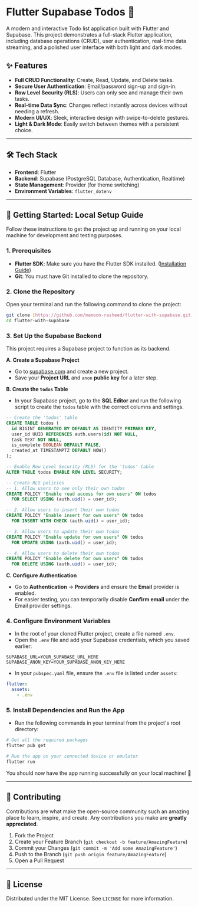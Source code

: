 # Flutter Supabase Todos 📝

A modern and interactive Todo list application built with Flutter and Supabase. This project demonstrates a full-stack Flutter application, including database operations (CRUD), user authentication, real-time data streaming, and a polished user interface with both light and dark modes.



## ✨ Features

- **Full CRUD Functionality**: Create, Read, Update, and Delete tasks.
- **Secure User Authentication**: Email/password sign-up and sign-in.
- **Row Level Security (RLS)**: Users can only see and manage their own tasks.
- **Real-time Data Sync**: Changes reflect instantly across devices without needing a refresh.
- **Modern UI/UX**: Sleek, interactive design with swipe-to-delete gestures.
- **Light & Dark Mode**: Easily switch between themes with a persistent choice.

---

## 🛠️ Tech Stack

- **Frontend**: Flutter
- **Backend**: Supabase (PostgreSQL Database, Authentication, Realtime)
- **State Management**: Provider (for theme switching)
- **Environment Variables**: `flutter_dotenv`

---

## 🚀 Getting Started: Local Setup Guide

Follow these instructions to get the project up and running on your local machine for development and testing purposes.

### 1. Prerequisites

- **Flutter SDK**: Make sure you have the Flutter SDK installed. ([Installation Guide](https://docs.flutter.dev/get-started/install))
- **Git**: You must have Git installed to clone the repository.

### 2. Clone the Repository

Open your terminal and run the following command to clone the project:

```bash
git clone [https://github.com/mamoon-rasheed/flutter-with-supabase.git](https://github.com/mamoon-rasheed/flutter-with-supabase.git)
cd flutter-with-supabase
````

### 3\. Set Up the Supabase Backend

This project requires a Supabase project to function as its backend.

**A. Create a Supabase Project**

  - Go to [supabase.com](https://supabase.com/) and create a new project.
  - Save your **Project URL** and `anon` **public key** for a later step.

**B. Create the `todos` Table**

  - In your Supabase project, go to the **SQL Editor** and run the following script to create the `todos` table with the correct columns and settings.

<!-- end list -->

```sql
-- Create the 'todos' table
CREATE TABLE todos (
  id BIGINT GENERATED BY DEFAULT AS IDENTITY PRIMARY KEY,
  user_id UUID REFERENCES auth.users(id) NOT NULL,
  task TEXT NOT NULL,
  is_complete BOOLEAN DEFAULT FALSE,
  created_at TIMESTAMPTZ DEFAULT NOW()
);

-- Enable Row Level Security (RLS) for the 'todos' table
ALTER TABLE todos ENABLE ROW LEVEL SECURITY;

-- Create RLS policies
-- 1. Allow users to see only their own todos
CREATE POLICY "Enable read access for own users" ON todos
  FOR SELECT USING (auth.uid() = user_id);

-- 2. Allow users to insert their own todos
CREATE POLICY "Enable insert for own users" ON todos
  FOR INSERT WITH CHECK (auth.uid() = user_id);

-- 3. Allow users to update their own todos
CREATE POLICY "Enable update for own users" ON todos
  FOR UPDATE USING (auth.uid() = user_id);

-- 4. Allow users to delete their own todos
CREATE POLICY "Enable delete for own users" ON todos
  FOR DELETE USING (auth.uid() = user_id);
```

**C. Configure Authentication**

  - Go to **Authentication** -\> **Providers** and ensure the **Email** provider is enabled.
  - For easier testing, you can temporarily disable **Confirm email** under the Email provider settings.

### 4\. Configure Environment Variables

  - In the root of your cloned Flutter project, create a file named `.env`.
  - Open the `.env` file and add your Supabase credentials, which you saved earlier:

<!-- end list -->

```
SUPABASE_URL=YOUR_SUPABASE_URL_HERE
SUPABASE_ANON_KEY=YOUR_SUPABASE_ANON_KEY_HERE
```

  - In your `pubspec.yaml` file, ensure the `.env` file is listed under `assets`:

<!-- end list -->

```yaml
flutter:
  assets:
    - .env
```

### 5\. Install Dependencies and Run the App

  - Run the following commands in your terminal from the project's root directory:

<!-- end list -->

```bash
# Get all the required packages
flutter pub get

# Run the app on your connected device or emulator
flutter run
```

You should now have the app running successfully on your local machine\! 🎉

-----

## 🤝 Contributing

Contributions are what make the open-source community such an amazing place to learn, inspire, and create. Any contributions you make are **greatly appreciated**.

1.  Fork the Project
2.  Create your Feature Branch (`git checkout -b feature/AmazingFeature`)
3.  Commit your Changes (`git commit -m 'Add some AmazingFeature'`)
4.  Push to the Branch (`git push origin feature/AmazingFeature`)
5.  Open a Pull Request

-----

## 📄 License

Distributed under the MIT License. See `LICENSE` for more information.

```
```